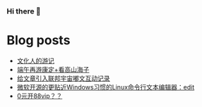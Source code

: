 ### Hi there 👋

<!--
**rebron1900/rebron1900** is a ✨ _special_ ✨ repository because its `README.md` (this file) appears on your GitHub profile.

Here are some ideas to get you started:

- 🔭 I’m currently working on ...
- 🌱 I’m currently learning ...
- 👯 I’m looking to collaborate on ...
- 🤔 I’m looking for help with ...
- 💬 Ask me about ...
- 📫 How to reach me: ...
- 😄 Pronouns: ...
- ⚡ Fun fact: ...
-->



# Blog posts
<!-- BLOG-POST-LIST:START -->
- [文化人的游记](https://1900.live/wen-hua-ren-de-you-ji/)
- [端午再游康定+看高山海子](https://1900.live/duan-wu-zai-you-kang-ding-kan-gao-shan-hai-zi/)
- [给文章引入联邦宇宙嘟文互动记录](https://1900.live/fediverse-interactions-for-articles/)
- [微软开源的更贴近Windows习惯的Linux命令行文本编辑器：edit](https://1900.live/wei-ruan-kai-yuan-de-geng-tie-jin-windowsxi-guan-de-linuxming-ling-xing-wen-ben-bian-ji-qi-edit/)
- [0元开88vip？？](https://1900.live/0yuan-kai-88vip/)
<!-- BLOG-POST-LIST:END -->
